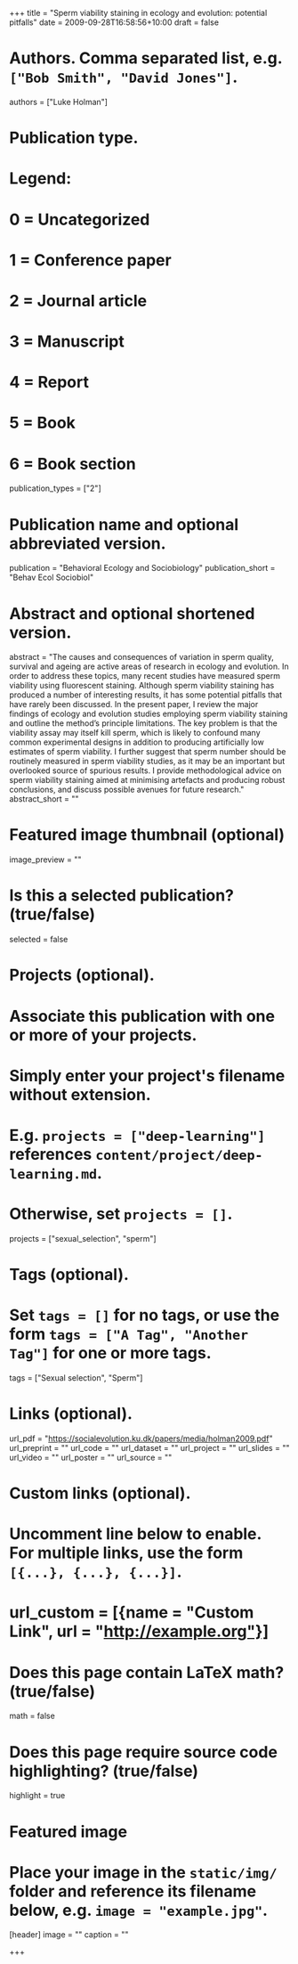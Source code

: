 +++
title = "Sperm viability staining in ecology and evolution: potential pitfalls"
date = 2009-09-28T16:58:56+10:00
draft = false

# Authors. Comma separated list, e.g. `["Bob Smith", "David Jones"]`.
authors = ["Luke Holman"]

# Publication type.
# Legend:
# 0 = Uncategorized
# 1 = Conference paper
# 2 = Journal article
# 3 = Manuscript
# 4 = Report
# 5 = Book
# 6 = Book section
publication_types = ["2"]

# Publication name and optional abbreviated version.
publication = "Behavioral Ecology and Sociobiology"
publication_short = "Behav Ecol Sociobiol"

# Abstract and optional shortened version.
abstract = "The causes and consequences of variation in sperm quality, survival and ageing are active areas of research in ecology and evolution. In order to address these topics, many recent studies have measured sperm viability using fluorescent staining. Although sperm viability staining has produced a number of interesting results, it has some potential pitfalls that have rarely been discussed. In the present paper, I review the major findings of ecology and evolution studies employing sperm viability staining and outline the method’s principle limitations. The key problem is that the viability assay may itself kill sperm, which is likely to confound many common experimental designs in addition to producing artificially low estimates of sperm viability. I further suggest that sperm number should be routinely measured in sperm viability studies, as it may be an important but overlooked source of spurious results. I provide methodological advice on sperm viability staining aimed at minimising artefacts and producing robust conclusions, and discuss possible avenues for future research."
abstract_short = ""

# Featured image thumbnail (optional)
image_preview = ""

# Is this a selected publication? (true/false)
selected = false

# Projects (optional).
#   Associate this publication with one or more of your projects.
#   Simply enter your project's filename without extension.
#   E.g. `projects = ["deep-learning"]` references `content/project/deep-learning.md`.
#   Otherwise, set `projects = []`.
projects = ["sexual_selection", "sperm"]

# Tags (optional).
#   Set `tags = []` for no tags, or use the form `tags = ["A Tag", "Another Tag"]` for one or more tags.
tags = ["Sexual selection", "Sperm"]

# Links (optional).
url_pdf = "https://socialevolution.ku.dk/papers/media/holman2009.pdf"
url_preprint = ""
url_code = ""
url_dataset = ""
url_project = ""
url_slides = ""
url_video = ""
url_poster = ""
url_source = ""

# Custom links (optional).
#   Uncomment line below to enable. For multiple links, use the form `[{...}, {...}, {...}]`.
# url_custom = [{name = "Custom Link", url = "http://example.org"}]

# Does this page contain LaTeX math? (true/false)
math = false

# Does this page require source code highlighting? (true/false)
highlight = true

# Featured image
# Place your image in the `static/img/` folder and reference its filename below, e.g. `image = "example.jpg"`.
[header]
image = ""
caption = ""

+++
